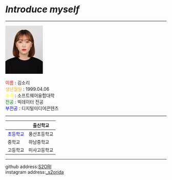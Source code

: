 # *Introduce myself*
---
<img src=2020.jpg height=150 widht=100>

<span style="color:red">이름</span> : 김소리   
<span style="color:orange">생년월일</span> : 1999.04.06   
<span style="color:yellow">소속</span> : 소프트웨어융합대학   
<span style="color:green">전공</span> : 빅데이터 전공   
<span style="color:blue">부전공</span> : 디지털미디어콘텐츠

- - -

| |출신학교|
|---|---|
|<span style="color:blue">초등학교</span>|풍산초등학교|
|중학교|하남중학교|
|고등학교|미사고등학교|

- - -


github address:[S2ORI][github]   
instagram address:[_s2orida][insta]

[github]:http://github.com/S2ORI
[insta]:https://www.instagram.com/_s2orida/
